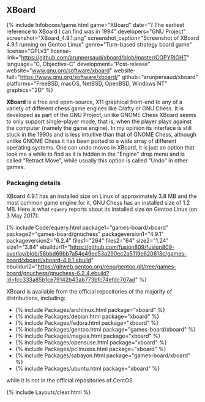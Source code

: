 ## XBoard
{% include Infoboxes/game.html game="XBoard" date="? The earliest reference to XBoard I can find was in 1994" developers="GNU Project" screenshot="XBoard_4.9.1.png" screenshot_caption="Screenshot of XBoard 4.9.1 running on Gentoo Linux" genre="Turn-based strategy board game" license="GPLv3" license-link="https://github.com/arunpersaud/xboard/blob/master/COPYRIGHT" language="C, Objective-C" development="Post-release" website="www.gnu.org/software/xboard" website-full="https://www.gnu.org/software/xboard/" github="arunpersaud/xboard" platforms="FreeBSD, macOS, NetBSD, OpenBSD, Windows NT" graphics="2D" %}

**XBoard** is a free and open-source, X11 graphical front-end to any of a variety of different chess game engines like Crafty or GNU Chess. It is developed as part of the GNU Project, unlike GNOME Chess XBoard seems to only support single-player mode, that is, when the player plays against the computer (namely the game engine). In my opinion its interface is still stuck in the 1990s and is less intuitive than that of GNOME Chess, although unlike GNOME Chess it has been ported to a wide array of different operating systems. One can undo moves in XBoard, it is just an option that took me a while to find as it is hidden in the "Engine" drop menu and is called "Retract Move", while usually this option is called "Undo" in other games.

### Packaging details
XBoard 4.9.1 has an installed size on Linux of approximately 3.8 MB and the most common game engine for it, GNU Chess has an installed size of 1.2 MB. Here is what `equery` reports about its installed size on Gentoo Linux (on 3 May 2017):

{% include Code/equery.html package1="games-board/xboard" package2="games-board/gnuchess" packageversion1="4.9.1" packageversion2="6.2.4" files1="294" files2="64" size2="1.24" size1="3.84" ebuildurl1="https://github.com/fusion809/fusion809-overlay/blob/58bbd69bb7a54e49ee53a290ec2a5119e620613c/games-board/xboard/xboard-4.9.1.ebuild" ebuildurl2="https://gitweb.gentoo.org/repo/gentoo.git/tree/games-board/gnuchess/gnuchess-6.2.4.ebuild?id=fcc333a85b1ce79142b43ab773bfc74efdc707ad" %}

XBoard is available from the official repositories of the majority of distributions, including:

* {% include Packages/archlinux.html package="xboard" %}
* {% include Packages/debian.html package="xboard" %}
* {% include Packages/fedora.html package="xboard" %}
* {% include Packages/gentoo.html package="games-board/xboard" %}
* {% include Packages/mageia.html package="xboard" %}
* {% include Packages/opensuse.html package="xboard" %}
* {% include Packages/pclinuxos.html package="xboard" %}
* {% include Packages/sabayon.html package="games-board/xboard" %}
* {% include Packages/ubuntu.html package="xboard" %}

while it is not in the official repositories of CentOS. 

{% include Layouts/clear.html %}
